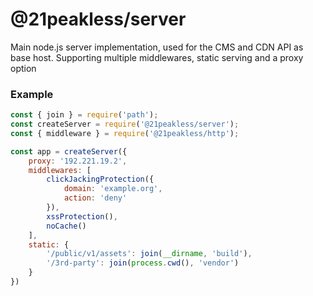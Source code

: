 # @21peakless/server
Main node.js server implementation, used for the CMS and CDN API as base host. Supporting multiple middlewares, static serving and a proxy option

### Example

```js
const { join } = require('path');
const createServer = require('@21peakless/server');
const { middleware } = require('@21peakless/http');

const app = createServer({
    proxy: '192.221.19.2',
    middlewares: [
        clickJackingProtection({
            domain: 'example.org',
            action: 'deny'
        }),
        xssProtection(),
        noCache()
    ],
    static: {
        '/public/v1/assets': join(__dirname, 'build'),
        '/3rd-party': join(process.cwd(), 'vendor')
    }
})
```
